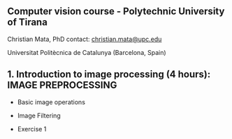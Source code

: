 ## Computer vision course - Polytechnic University of Tirana

Christian Mata, PhD
contact: christian.mata@upc.edu

Universitat Politècnica de Catalunya (Barcelona, Spain)

## 1. Introduction to image processing (4 hours): IMAGE PREPROCESSING

- Basic image operations

- Image Filtering

- Exercise 1


 

